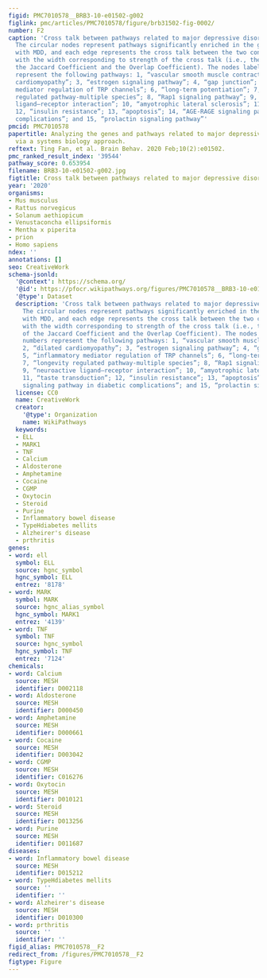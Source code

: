 ```yaml
---
figid: PMC7010578__BRB3-10-e01502-g002
figlink: pmc/articles/PMC7010578/figure/brb31502-fig-0002/
number: F2
caption: 'Cross talk between pathways related to major depressive disorder (MDD).
  The circular nodes represent pathways significantly enriched in the genes in associated
  with MDD, and each edge represents the cross talk between the two connected pathways,
  with the width corresponding to strength of the cross talk (i.e., the average of
  the Jaccard Coefficient and the Overlap Coefficient). The nodes labeled with numbers
  represent the following pathways: 1, “vascular smooth muscle contraction”; 2, “dilated
  cardiomyopathy”; 3, “estrogen signaling pathway”; 4, “gap junction”; 5, “inflammatory
  mediator regulation of TRP channels”; 6, “long‐term potentiation”; 7, “longevity
  regulated pathway‐multiple species”; 8, “Rap1 signaling pathway”; 9, “neuroactive
  ligand–receptor interaction”; 10, “amyotrophic lateral sclerosis”; 11, “taste transduction”;
  12, “insulin resistance”; 13, “apoptosis”; 14, “AGE‐RAGE signaling pathway in diabetic
  complications”; and 15, “prolactin signaling pathway”'
pmcid: PMC7010578
papertitle: Analyzing the genes and pathways related to major depressive disorder
  via a systems biology approach.
reftext: Ting Fan, et al. Brain Behav. 2020 Feb;10(2):e01502.
pmc_ranked_result_index: '39544'
pathway_score: 0.653954
filename: BRB3-10-e01502-g002.jpg
figtitle: Cross talk between pathways related to major depressive disorder (MDD)
year: '2020'
organisms:
- Mus musculus
- Rattus norvegicus
- Solanum aethiopicum
- Venustaconcha ellipsiformis
- Mentha x piperita
- prion
- Homo sapiens
ndex: ''
annotations: []
seo: CreativeWork
schema-jsonld:
  '@context': https://schema.org/
  '@id': https://pfocr.wikipathways.org/figures/PMC7010578__BRB3-10-e01502-g002.html
  '@type': Dataset
  description: 'Cross talk between pathways related to major depressive disorder (MDD).
    The circular nodes represent pathways significantly enriched in the genes in associated
    with MDD, and each edge represents the cross talk between the two connected pathways,
    with the width corresponding to strength of the cross talk (i.e., the average
    of the Jaccard Coefficient and the Overlap Coefficient). The nodes labeled with
    numbers represent the following pathways: 1, “vascular smooth muscle contraction”;
    2, “dilated cardiomyopathy”; 3, “estrogen signaling pathway”; 4, “gap junction”;
    5, “inflammatory mediator regulation of TRP channels”; 6, “long‐term potentiation”;
    7, “longevity regulated pathway‐multiple species”; 8, “Rap1 signaling pathway”;
    9, “neuroactive ligand–receptor interaction”; 10, “amyotrophic lateral sclerosis”;
    11, “taste transduction”; 12, “insulin resistance”; 13, “apoptosis”; 14, “AGE‐RAGE
    signaling pathway in diabetic complications”; and 15, “prolactin signaling pathway”'
  license: CC0
  name: CreativeWork
  creator:
    '@type': Organization
    name: WikiPathways
  keywords:
  - ELL
  - MARK1
  - TNF
  - Calcium
  - Aldosterone
  - Amphetamine
  - Cocaine
  - CGMP
  - Oxytocin
  - Steroid
  - Purine
  - Inflammatory bowel disease
  - TypeHdiabetes mellits
  - Alzheirer's disease
  - prthritis
genes:
- word: ell
  symbol: ELL
  source: hgnc_symbol
  hgnc_symbol: ELL
  entrez: '8178'
- word: MARK
  symbol: MARK
  source: hgnc_alias_symbol
  hgnc_symbol: MARK1
  entrez: '4139'
- word: TNF
  symbol: TNF
  source: hgnc_symbol
  hgnc_symbol: TNF
  entrez: '7124'
chemicals:
- word: Calcium
  source: MESH
  identifier: D002118
- word: Aldosterone
  source: MESH
  identifier: D000450
- word: Amphetamine
  source: MESH
  identifier: D000661
- word: Cocaine
  source: MESH
  identifier: D003042
- word: CGMP
  source: MESH
  identifier: C016276
- word: Oxytocin
  source: MESH
  identifier: D010121
- word: Steroid
  source: MESH
  identifier: D013256
- word: Purine
  source: MESH
  identifier: D011687
diseases:
- word: Inflammatory bowel disease
  source: MESH
  identifier: D015212
- word: TypeHdiabetes mellits
  source: ''
  identifier: ''
- word: Alzheirer's disease
  source: MESH
  identifier: D010300
- word: prthritis
  source: ''
  identifier: ''
figid_alias: PMC7010578__F2
redirect_from: /figures/PMC7010578__F2
figtype: Figure
---
```

